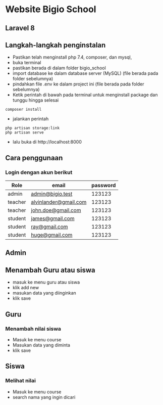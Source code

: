 # Website Bigio School

## Laravel 8

## Langkah-langkah penginstalan

-   Pastikan telah menginstall php 7.4, composer, dan mysql,
-   buka terminal
-   pastikan berada di dalam folder bigio_school
-   import database ke dalam database server (MySQL) (file berada pada folder sebelumnya)
-   pindahkan file .env ke dalam project ini (file berada pada folder sebelumnya)
-   Ketik perintah di bawah pada terminal untuk menginstall package dan tunggu hingga selesai

```
composer install
```

-   jalankan perintah

```
php artisan storage:link
php artisan serve
```

-   lalu buka di http://localhost:8000

## Cara penggunaan

### Login dengan akun berikut

| Role    | email                 | password |
| ------- | --------------------- | -------- |
| admin   | admin@bigio.test      | 123123   |
| teacher | alvinlander@gmail.com | 123123   |
| teacher | john.doe@gmail.com    | 123123   |
| student | james@gmail.com       | 123123   |
| student | ray@gmail.com         | 123123   |
| student | huge@gmail.com        | 123123   |

## Admin

## Menambah Guru atau siswa

-   masuk ke menu guru atau siswa
-   klik add new
-   masukan data yang diinginkan
-   klik save

## Guru

### Menambah nilai siswa

-   Masuk ke menu course
-   Masukan data yang diminta
-   klik save

## Siswa

### Melihat nilai

-   Masuk ke menu course
-   search nama yang ingin dicari

